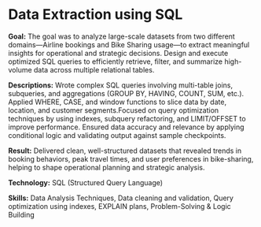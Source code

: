 # Data Extraction using SQL  
          





**Goal:**
    The goal was to analyze large-scale datasets from two different domains—Airline bookings and Bike Sharing usage—to extract meaningful insights for operational and strategic decisions.
    Design and execute optimized SQL queries to efficiently retrieve, filter, and summarize high-volume data across multiple relational tables.

  **Descriptions:**
  Wrote complex SQL queries involving multi-table joins, subqueries, and aggregations (GROUP BY, HAVING, COUNT, SUM, etc.). Applied WHERE, CASE, and window functions to slice data by date, location, and customer segments.Focused on query optimization techniques by using indexes, subquery refactoring, and LIMIT/OFFSET to improve performance. Ensured data accuracy and relevance by applying conditional logic and validating output against sample checkpoints.

  **Result:**
  Delivered clean, well-structured datasets that revealed trends in booking behaviors, peak travel times, and user preferences in bike-sharing, helping to shape operational planning and strategic analysis.

  **Technology:**
     SQL (Structured Query Language)

  **Skills:**
  Data Analysis Techniques, Data cleaning and validation,
  Query optimization using indexes, EXPLAIN plans, Problem-Solving & Logic Building


  

